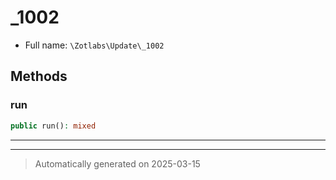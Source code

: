 
# _1002





* Full name: `\Zotlabs\Update\_1002`




## Methods


### run



```php
public run(): mixed
```












***


***
> Automatically generated on 2025-03-15

